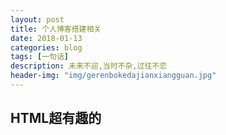 ```yaml
---
layout: post
title: 个人博客搭建相关
date: 2018-01-13
categories: blog
tags: [一句话]
description: 未来不迎,当时不杂,过往不恋
header-img: "img/gerenbokedajianxiangguan.jpg"
---
```




## HTML超有趣的




